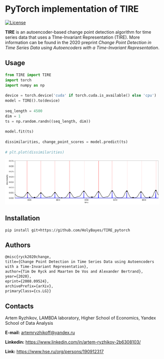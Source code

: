 # PyTorch implementation of TIRE
[![License](https://img.shields.io/badge/License-BSD%203--Clause-blue.svg)](https://opensource.org/licenses/BSD-3-Clause)

**TIRE** is an autoencoder-based change point detection algorithm for time series data that uses a TIme-Invariant Representation (TIRE). More information can be found in the 2020 preprint *Change Point Detection in Time Series Data using Autoencoders with a Time-Invariant Representation*. 

## Usage

```python
from TIRE import TIRE
import torch
import numpy as np

device = torch.device('cuda' if torch.cuda.is_available() else 'cpu')
model = TIRE().to(device)

seq_length = 4500
dim = 1
ts = np.random.randn((seq_length, dim))

model.fit(ts)

dissimilarities, change_point_scores = model.predict(ts)

# plt.plot(dissimilarities)
```

![](img/dissimilarities.png)


## Installation
```
pip install git+https://github.com/HolyBayes/TIRE_pytorch
```

## Authors


    @misc{ryck2020change,
    title={Change Point Detection in Time Series Data using Autoencoders with a Time-Invariant Representation},
    author={Tim De Ryck and Maarten De Vos and Alexander Bertrand},
    year={2020},
    eprint={2008.09524},
    archivePrefix={arXiv},
    primaryClass={cs.LG}}

## Contacts

Artem Ryzhikov, LAMBDA laboratory, Higher School of Economics, Yandex School of Data Analysis

**E-mail:** artemryzhikoff@yandex.ru

**Linkedin:** https://www.linkedin.com/in/artem-ryzhikov-2b6308103/

**Link:** https://www.hse.ru/org/persons/190912317

